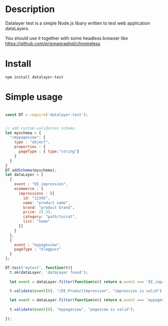 # Description

Datalayer test is a simple Node.js libary written to test web application dataLayers.

You should use it together with some headless browser like https://github.com/prismagraphql/chromeless



# Install

```
npm install datalayer-test
```


# Simple usage


```javascript

const DT = require('datalayer-test');


// add custom validation schema
let myschema = {
  "/mypageview": {
    type : "object",
    properties : {
      pageType : { type:"string"}
    }
  }
}
DT.addSchema(myschema);
let dataLayer = [
  {
    event : "EE_impression",
    ecommerce : {
      impressions : [{
        id: "12345",
        name: "product name",
        brand: "product brand",
        price: 23.33,
        category: "path/to/cat",
        list: "home"
      }]
    }
  },
  {
    event : "mypageview",
    pageType : "blogpost"
  }
];

DT.test('mytest', function(t){
  t.ok(dataLayer, 'dataLayer found');
  
  let event = dataLayer.filter(function(e){ return e.event === 'EE_impression'; });
   
  t.validate(event[0], "/EE_ProductImpression", "impression is valid");

  let event = dataLayer.filter(function(e){ return e.event === 'mypageview'; });
  
  t.validate(event[0], "mypageview", "pageview is valid");
  
});


 